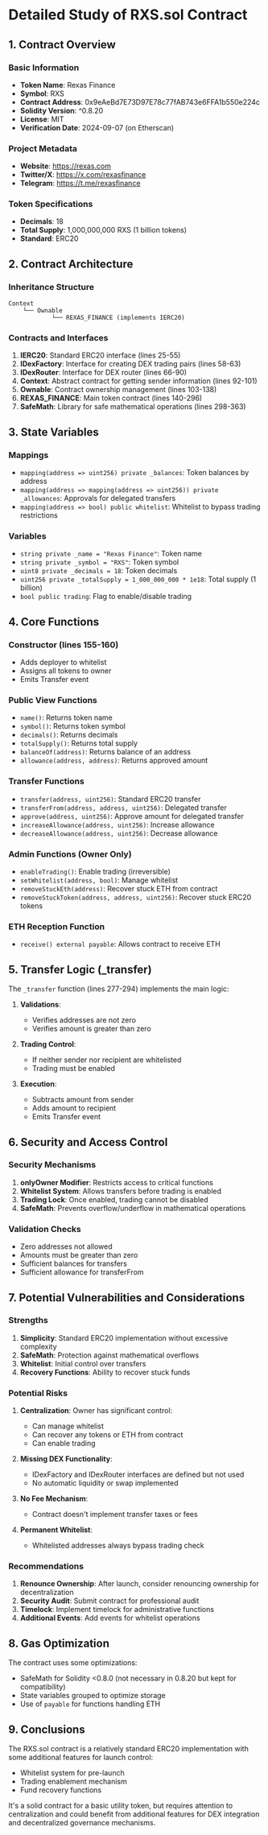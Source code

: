 # Detailed Study of RXS.sol Contract

## 1. Contract Overview

### Basic Information
- **Token Name**: Rexas Finance
- **Symbol**: RXS
- **Contract Address**: 0x9eAeBd7E73D97E78c77fAB743e6FFA1b550e224c
- **Solidity Version**: ^0.8.20
- **License**: MIT
- **Verification Date**: 2024-09-07 (on Etherscan)

### Project Metadata
- **Website**: https://rexas.com
- **Twitter/X**: https://x.com/rexasfinance
- **Telegram**: https://t.me/rexasfinance

### Token Specifications
- **Decimals**: 18
- **Total Supply**: 1,000,000,000 RXS (1 billion tokens)
- **Standard**: ERC20

## 2. Contract Architecture

### Inheritance Structure
```
Context
    └── Ownable
            └── REXAS_FINANCE (implements IERC20)
```

### Contracts and Interfaces
1. **IERC20**: Standard ERC20 interface (lines 25-55)
2. **IDexFactory**: Interface for creating DEX trading pairs (lines 58-63)
3. **IDexRouter**: Interface for DEX router (lines 66-90)
4. **Context**: Abstract contract for getting sender information (lines 92-101)
5. **Ownable**: Contract ownership management (lines 103-138)
6. **REXAS_FINANCE**: Main token contract (lines 140-296)
7. **SafeMath**: Library for safe mathematical operations (lines 298-363)

## 3. State Variables

### Mappings
- `mapping(address => uint256) private _balances`: Token balances by address
- `mapping(address => mapping(address => uint256)) private _allowances`: Approvals for delegated transfers
- `mapping(address => bool) public whitelist`: Whitelist to bypass trading restrictions

### Variables
- `string private _name = "Rexas Finance"`: Token name
- `string private _symbol = "RXS"`: Token symbol
- `uint8 private _decimals = 18`: Token decimals
- `uint256 private _totalSupply = 1_000_000_000 * 1e18`: Total supply (1 billion)
- `bool public trading`: Flag to enable/disable trading

## 4. Core Functions

### Constructor (lines 155-160)
- Adds deployer to whitelist
- Assigns all tokens to owner
- Emits Transfer event

### Public View Functions
- `name()`: Returns token name
- `symbol()`: Returns token symbol
- `decimals()`: Returns decimals
- `totalSupply()`: Returns total supply
- `balanceOf(address)`: Returns balance of an address
- `allowance(address, address)`: Returns approved amount

### Transfer Functions
- `transfer(address, uint256)`: Standard ERC20 transfer
- `transferFrom(address, address, uint256)`: Delegated transfer
- `approve(address, uint256)`: Approve amount for delegated transfer
- `increaseAllowance(address, uint256)`: Increase allowance
- `decreaseAllowance(address, uint256)`: Decrease allowance

### Admin Functions (Owner Only)
- `enableTrading()`: Enable trading (irreversible)
- `setWhitelist(address, bool)`: Manage whitelist
- `removeStuckEth(address)`: Recover stuck ETH from contract
- `removeStuckToken(address, address, uint256)`: Recover stuck ERC20 tokens

### ETH Reception Function
- `receive() external payable`: Allows contract to receive ETH

## 5. Transfer Logic (_transfer)

The `_transfer` function (lines 277-294) implements the main logic:

1. **Validations**:
   - Verifies addresses are not zero
   - Verifies amount is greater than zero

2. **Trading Control**:
   - If neither sender nor recipient are whitelisted
   - Trading must be enabled

3. **Execution**:
   - Subtracts amount from sender
   - Adds amount to recipient
   - Emits Transfer event

## 6. Security and Access Control

### Security Mechanisms
1. **onlyOwner Modifier**: Restricts access to critical functions
2. **Whitelist System**: Allows transfers before trading is enabled
3. **Trading Lock**: Once enabled, trading cannot be disabled
4. **SafeMath**: Prevents overflow/underflow in mathematical operations

### Validation Checks
- Zero addresses not allowed
- Amounts must be greater than zero
- Sufficient balances for transfers
- Sufficient allowance for transferFrom

## 7. Potential Vulnerabilities and Considerations

### Strengths
1. **Simplicity**: Standard ERC20 implementation without excessive complexity
2. **SafeMath**: Protection against mathematical overflows
3. **Whitelist**: Initial control over transfers
4. **Recovery Functions**: Ability to recover stuck funds

### Potential Risks
1. **Centralization**: Owner has significant control:
   - Can manage whitelist
   - Can recover any tokens or ETH from contract
   - Can enable trading

2. **Missing DEX Functionality**: 
   - IDexFactory and IDexRouter interfaces are defined but not used
   - No automatic liquidity or swap implemented

3. **No Fee Mechanism**: 
   - Contract doesn't implement transfer taxes or fees

4. **Permanent Whitelist**: 
   - Whitelisted addresses always bypass trading check

### Recommendations
1. **Renounce Ownership**: After launch, consider renouncing ownership for decentralization
2. **Security Audit**: Submit contract for professional audit
3. **Timelock**: Implement timelock for administrative functions
4. **Additional Events**: Add events for whitelist operations

## 8. Gas Optimization

The contract uses some optimizations:
- SafeMath for Solidity <0.8.0 (not necessary in 0.8.20 but kept for compatibility)
- State variables grouped to optimize storage
- Use of `payable` for functions handling ETH

## 9. Conclusions

The RXS.sol contract is a relatively standard ERC20 implementation with some additional features for launch control:
- Whitelist system for pre-launch
- Trading enablement mechanism
- Fund recovery functions

It's a solid contract for a basic utility token, but requires attention to centralization and could benefit from additional features for DEX integration and decentralized governance mechanisms.